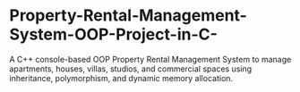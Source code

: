 # Property-Rental-Management-System-OOP-Project-in-C-
A C++ console-based OOP Property Rental Management System to manage apartments, houses, villas, studios, and commercial spaces using inheritance, polymorphism, and dynamic memory allocation.
